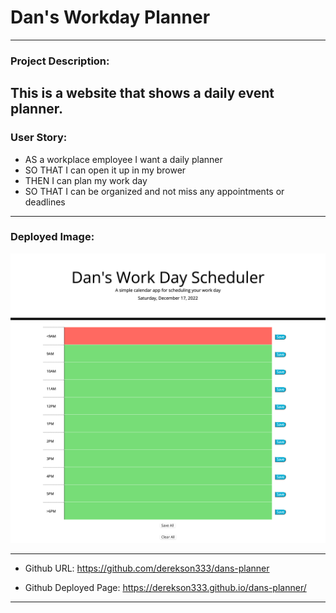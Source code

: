 # Dan's Workday Planner


---
### Project Description: 
This is a website that shows a daily event planner.
---

### User Story:
* AS a workplace employee I want a daily planner
* SO THAT I can open it up in my brower
* THEN I can plan my work day
* SO THAT I can be organized and not miss any appointments or deadlines

---

### Deployed Image: 

![Screenshot](./Screenshot.png)

---
 
* Github URL: 
https://github.com/derekson333/dans-planner

* Github Deployed Page: 
https://derekson333.github.io/dans-planner/

---



